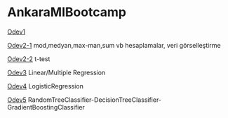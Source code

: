 # AnkaraMlBootcamp

[Odev1](https://github.com/UVBMOB/AnkaraMlBootcamp/blob/master/Odevler/odev1/odev1.ipynb)


[Odev2-1](https://github.com/UVBMOB/AnkaraMlBootcamp/blob/master/Odevler/odev2/odev2-1.ipynb) mod,medyan,max-man,sum vb hesaplamalar, veri görselleştirme


[Odev2-2](https://github.com/UVBMOB/AnkaraMlBootcamp/blob/master/Odevler/odev2/odev2-2.ipynb) t-test


[Odev3](https://github.com/UVBMOB/AnkaraMlBootcamp/blob/master/Odevler/odev3/odev3.ipynb) Linear/Multiple Regression


[Odev4](https://github.com/UVBMOB/AnkaraMlBootcamp/blob/master/Odevler/odev4/odev4.ipynb) LogisticRegression


[Odev5](https://github.com/UVBMOB/AnkaraMlBootcamp/blob/master/Odevler/odev5/odev5.ipynb) RandomTreeClassifier-DecisionTreeClassifier-GradientBoostingClassifier
